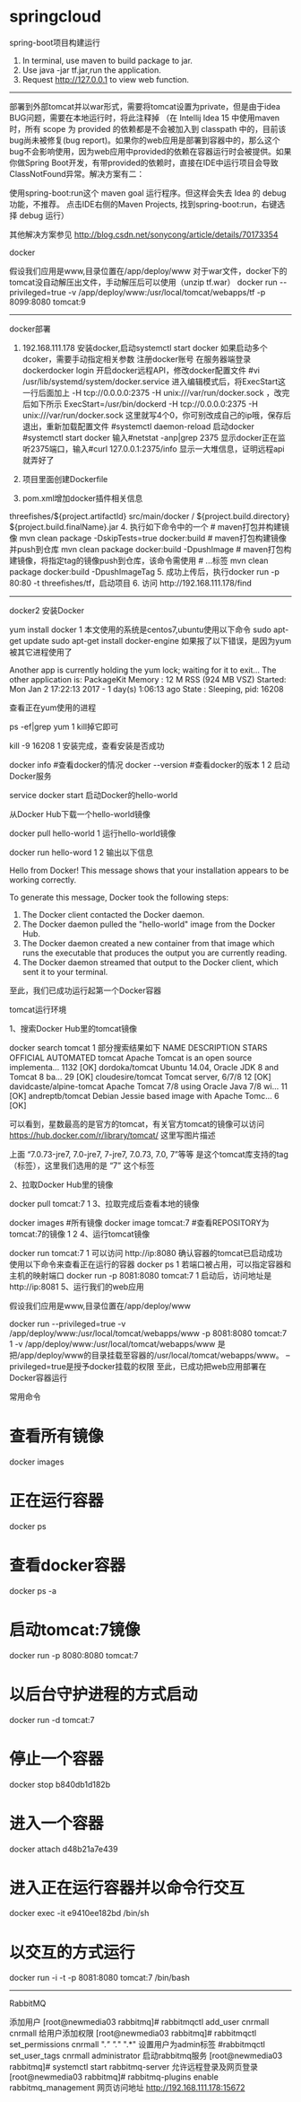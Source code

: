 # springcloud
spring-boot项目构建运行
1. In terminal, use maven to build package to jar.
2. Use java -jar tf.jar,run the application.
3. Request http://127.0.0.1 to view web function.

------------------------------------------------------------------------------------------------------
部署到外部tomcat并以war形式，需要将tomcat设置为private，但是由于idea BUG问题，需要在本地运行时，将此注释掉
（在 Intellij Idea 15 中使用maven时，所有 scope 为 provided 的依赖都是不会被加入到 classpath 中的，目前该bug尚未被修复(bug report)。如果你的web应用是部署到容器中的，那么这个bug不会影响使用，因为web应用中provided的依赖在容器运行时会被提供。如果你做Spring Boot开发，有带provided的依赖时，直接在IDE中运行项目会导致ClassNotFound异常。解决方案有二：

使用spring-boot:run这个 maven goal 运行程序。但这样会失去 Idea 的 debug功能，不推荐。
点击IDE右侧的Maven Projects, 找到spring-boot:run，右键选择 debug 运行）

<!--scope>provided</scope-->

其他解决方案参见
http://blog.csdn.net/sonycong/article/details/70173354


docker

假设我们应用是www,目录位置在/app/deploy/www
对于war文件，docker下的tomcat没自动解压出文件，手动解压后可以使用（unzip tf.war）
docker run --privileged=true -v /app/deploy/www:/usr/local/tomcat/webapps/tf  -p 8099:8080 tomcat:9



-------------------------------------------------------------------------------

docker部署
1. 192.168.111.178 安装docker,启动systemctl start docker
如果启动多个dcoker，需要手动指定相关参数
注册docker账号
在服务器端登录dockerdocker login
开启docker远程API，修改docker配置文件
#vi /usr/lib/systemd/system/docker.service
进入编辑模式后，将ExecStart这一行后面加上 -H tcp://0.0.0.0:2375 -H unix:///var/run/docker.sock ，改完后如下所示
        ExecStart=/usr/bin/dockerd -H tcp://0.0.0.0:2375 -H unix:///var/run/docker.sock
这里就写4个0，你可别改成自己的ip哦，保存后退出，重新加载配置文件
#systemctl daemon-reload
启动docker
#systemctl start docker
输入#netstat -anp|grep 2375 显示docker正在监听2375端口，输入#curl 127.0.0.1:2375/info  显示一大堆信息，证明远程api就弄好了

2. 项目里面创建Dockerfile
3. pom.xml增加docker插件相关信息
<configuration>
    <imageName>threefishes/${project.artifactId}</imageName>
    <dockerDirectory>src/main/docker</dockerDirectory>
    <resources>
        <resource>
            <targetPath>/</targetPath>
            <directory>${project.build.directory}</directory>
            <include>${project.build.finalName}.jar</include>
        </resource>
    </resources>
</configuration>
4. 执行如下命令中的一个
# maven打包并构建镜像
mvn clean package -DskipTests=true docker:build
# maven打包构建镜像并push到仓库
mvn clean package docker:build -DpushImage
# maven打包构建镜像，将指定tag的镜像push到仓库，该命令需使用
# <imageTags><imageTag>...</imageTag></imageTags>标签
mvn clean package docker:build -DpushImageTag
5. 成功上传后，执行docker run -p 80:80 -t threefishes/tf，启动项目
6. 访问 http://192.168.111.178/find

---------------------------------------------------------------------------------------------------------------
docker2
安装Docker

yum install docker
1
本文使用的系统是centos7,ubuntu使用以下命令
sudo apt-get update
sudo apt-get install docker-engine
如果报了以下错误，是因为yum被其它进程使用了

Another app is currently holding the yum lock; waiting for it to exit...
  The other application is: PackageKit
    Memory :  12 M RSS (924 MB VSZ)
    Started: Mon Jan  2 17:22:13 2017 - 1 day(s) 1:06:13 ago
    State  : Sleeping, pid: 16208

查看正在yum使用的进程

ps -ef|grep yum
1
kill掉它即可

kill -9 16208
1
安装完成，查看安装是否成功

docker info        #查看docker的情况
docker --version   #查看docker的版本
1
2
启动Docker服务

service docker start
启动Docker的hello-world

从Docker Hub下载一个hello-world镜像

docker pull hello-world
1
运行hello-world镜像

docker run hello-word
1
2
输出以下信息

Hello from Docker!
This message shows that your installation appears to be working correctly.

To generate this message, Docker took the following steps:
 1. The Docker client contacted the Docker daemon.
 2. The Docker daemon pulled the "hello-world" image from the Docker Hub.
 3. The Docker daemon created a new container from that image which runs the
    executable that produces the output you are currently reading.
 4. The Docker daemon streamed that output to the Docker client, which sent it
    to your terminal.

至此，我们已成功运行起第一个Docker容器

tomcat运行环境

1、搜索Docker Hub里的tomcat镜像

docker search tomcat
1
部分搜索结果如下
NAME                        DESCRIPTION                                     STARS     OFFICIAL   AUTOMATED
tomcat                      Apache Tomcat is an open source implementa...   1132      [OK]
dordoka/tomcat              Ubuntu 14.04, Oracle JDK 8 and Tomcat 8 ba...   29                   [OK]
cloudesire/tomcat           Tomcat server, 6/7/8                            12                   [OK]
davidcaste/alpine-tomcat    Apache Tomcat 7/8 using Oracle Java 7/8 wi...   11                   [OK]
andreptb/tomcat             Debian Jessie based image with Apache Tomc...   6                    [OK]

可以看到，星数最高的是官方的tomcat，有关官方tomcat的镜像可以访问
https://hub.docker.com/r/library/tomcat/
这里写图片描述

上面 “7.0.73-jre7, 7.0-jre7, 7-jre7, 7.0.73, 7.0, 7”等等 是这个tomcat库支持的tag（标签），这里我们选用的是 “7” 这个标签

2、拉取Docker Hub里的镜像

docker pull tomcat:7
1
3、拉取完成后查看本地的镜像

docker images #所有镜像
docker image tomcat:7  #查看REPOSITORY为tomcat:7的镜像
1
2
4、运行tomcat镜像

docker run tomcat:7
1
可以访问 http://ip:8080 确认容器的tomcat已启动成功
使用以下命令来查看正在运行的容器
docker ps
1
若端口被占用，可以指定容器和主机的映射端口
docker run -p 8081:8080 tomcat:7
1
启动后，访问地址是http://ip:8081
5、运行我们的web应用

假设我们应用是www,目录位置在/app/deploy/www

docker run --privileged=true -v /app/deploy/www:/usr/local/tomcat/webapps/www  -p 8081:8080 tomcat:7
1
-v /app/deploy/www:/usr/local/tomcat/webapps/www 是把/app/deploy/www的目录挂载至容器的/usr/local/tomcat/webapps/www。
–privileged=true是授予docker挂载的权限
至此，已成功把web应用部署在Docker容器运行

常用命令

# 查看所有镜像
docker images

# 正在运行容器
docker ps

# 查看docker容器
docker ps -a

# 启动tomcat:7镜像
docker run -p 8080:8080 tomcat:7

# 以后台守护进程的方式启动
docker run -d tomcat:7

# 停止一个容器
docker stop b840db1d182b

# 进入一个容器
docker attach d48b21a7e439

# 进入正在运行容器并以命令行交互
docker exec -it e9410ee182bd /bin/sh

# 以交互的方式运行
docker run -i -t -p 8081:8080 tomcat:7 /bin/bash



-----------------------------------------------------------
RabbitMQ

添加用户
[root@newmedia03 rabbitmq]# rabbitmqctl add_user cnrmall cnrmall
给用户添加权限
[root@newmedia03 rabbitmq]# rabbitmqctl set_permissions cnrmall ".*" ".*" ".*"
设置用户为admin标签
#rabbitmqctl set_user_tags cnrmall administrator
启动rabbitmq服务
[root@newmedia03 rabbitmq]# systemctl start rabbitmq-server
允许远程登录及网页登录
[root@newmedia03 rabbitmq]# rabbitmq-plugins enable rabbitmq_management
网页访问地址
http://192.168.111.178:15672
